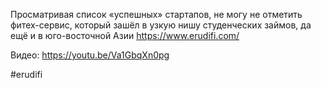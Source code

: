 
Просматривая список «успешных» стартапов, не могу не отметить фитех-сервис, который зашёл в узкую нишу студенческих займов, да ещё и в юго-восточной Азии https://www.erudifi.com/

Видео: https://youtu.be/Va1GbqXn0pg

#erudifi